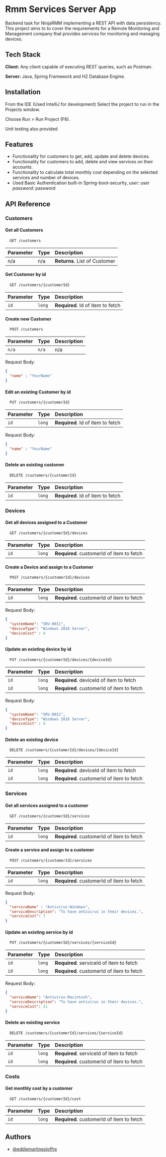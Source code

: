 # Rmm Services Server App

Backend task for NinjaRMM implementing a REST API with data persistency. This project aims to
to cover the requirements for a Remote Monitoring and Management company that provides services for monitoring and managing
devices.





## Tech Stack

**Client:** Any client capable of executing REST queries, such as Postman.

**Server:** Java, Spring Framework and H2 Database Engine.


## Installation

From the IDE (Used IntelliJ for development) Select the project to run in the Projects window.

Choose Run > Run Project (F6).

Unit testing also provided

## Features

- Functionality for customers to get, add, update and delete devices.
- Functionality for customers to add, delete and view services on their accounts.
- Functionality to calculate total monthly cost depending on the selected services and number of devices.
- Used Basic Authentication built-in Spring-boot-security, *user*: user *password*: password



## API Reference

### Customers

#### Get all Customers

```http
  GET /customers
```

| Parameter | Type     | Description                |
| :-------- | :------- | :------------------------- |
| n/a | n/a | **Returns**. List of Customer |

#### Get Customer by id

```http
  GET /customers/{customerId}
```

| Parameter | Type     | Description                       |
| :-------- | :------- | :-------------------------------- |
| `id`      | `long` | **Required**. Id of item to fetch |

#### Create new Customer

```http
  POST /customers
```

| Parameter | Type     | Description                       |
| :-------- | :------- | :-------------------------------- |
| `n/a`      | `n/a` | n/a |


Request Body:
```json
{
  "name" : "YourName"
}
```

#### Edit an existing Customer by id

```http
  PUT /customers/{customerId}
```

| Parameter | Type     | Description                       |
| :-------- | :------- | :-------------------------------- |
| `id`      | `long` | **Required**. Id of item to fetch |

Request Body:

```json
{
  "name" : "YourName"
}
```


#### Delete an existing customer

```http
  DELETE /customers/{customerId}
```

| Parameter | Type     | Description                       |
| :-------- | :------- | :-------------------------------- |
| `id`      | `long` | **Required**. Id of item to fetch |


### Devices

#### Get all devices assigned to a Customer

```http
  GET /customers/{customerId}/devices
```

| Parameter | Type     | Description                       |
| :-------- | :------- | :-------------------------------- |
| `id`      | `long` | **Required**. customerId of item to fetch |

#### Create a Device and assign to a Customer

```http
  POST /customers/{customerId}/devices
```

| Parameter | Type     | Description                |
| :-------- | :------- | :------------------------- |
| `id`      | `long` | **Required**. customerId of item to fetch |

Request Body:

```json
{
  "systemName": "SRV-0011",
  "deviceType": "Windows 2016 Server",
  "deviceCost" : 4
}
```


#### Update an existing device by id

```http
  PUT /customers/{customerId}/devices/{deviceId}
```

| Parameter | Type     | Description                       |
| :-------- | :------- | :-------------------------------- |
| `id`      | `long` | **Required**. deviceId of item to fetch |
| `id`      | `long` | **Required**. customerId of item to fetch |

Request Body:

```json
{
  "systemName": "SRV-0011",
  "deviceType": "Windows 2016 Server",
  "deviceCost" : 4
}
```

#### Delete an existing device

```http
  DELETE /customers/{customerId}/devices/{deviceId}
```

| Parameter | Type     | Description                       |
| :-------- | :------- | :-------------------------------- |
| `id`      | `long` | **Required**. deviceId of item to fetch |
| `id`      | `long` | **Required**. customerId of item to fetch |

### Services

#### Get all services assigned to a customer

```http
  GET /customers/{customerId}/services
```

| Parameter | Type     | Description                       |
| :-------- | :------- | :-------------------------------- |
| `id`      | `long` | **Required**. customerId of item to fetch |

#### Create a service and assign to a customer

```http
  POST /customers/{customerId}/services
```

| Parameter | Type     | Description                |
| :-------- | :------- | :------------------------- |
| `id`      | `long` | **Required**. customerId of item to fetch |

Request Body:

```json
{
  "serviceName" : "Antivirus-Windows",
  "serviceDescription": "To have antivirus in their devices.",
  "serviceCost": 7
}
```


#### Update an existing service by id

```http
  PUT /customers/{customerId}/services/{serviceId}
```

| Parameter | Type     | Description                       |
| :-------- | :------- | :-------------------------------- |
| `id`      | `long` | **Required**. serviceId of item to fetch |
| `id`      | `long` | **Required**. customerId of item to fetch |

Request Body:

```json
{
  "serviceName": "Antivirus-Macintosh",
  "serviceDescription": "To have antivirus in their devices.",
  "serviceCost": 11
}
```

#### Delete an existing service

```http
  DELETE /customers/{customerId}/services/{serviceId}
```

| Parameter | Type     | Description                       |
| :-------- | :------- | :-------------------------------- |
| `id`      | `long` | **Required**. serviceId of item to fetch |
| `id`      | `long` | **Required**. customerId of item to fetch |


### Costs

#### Get monthly cost by a customer

```http
  GET /customers/{customerId}/cost
```

| Parameter | Type     | Description                       |
| :-------- | :------- | :-------------------------------- |
| `id`      | `long` | **Required**. customerId of item to fetch |




## Authors

- [@eddiemartinezjoffre](https://github.com/eddiemartinezjoffre/rmm-services-server-app)


